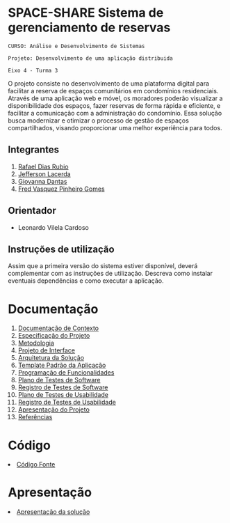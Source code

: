 # SPACE-SHARE Sistema de gerenciamento de reservas

`CURSO: Análise e Desenvolvimento de Sistemas`

`Projeto: Desenvolvimento de uma aplicação distribuida`

`Eixo 4 - Turma 3`

O projeto consiste no desenvolvimento de uma plataforma digital para facilitar a reserva de espaços comunitários em condomínios residenciais. Através de uma aplicação web e móvel, os moradores poderão visualizar a disponibilidade dos espaços, fazer reservas de forma rápida e eficiente, e facilitar a comunicação com a administração do condomínio. Essa solução busca modernizar e otimizar o processo de gestão de espaços compartilhados, visando proporcionar uma melhor experiência para todos.

## Integrantes

<ol>
<li><a href="https://github.com/rafaeldrubio"> Rafael Dias Rubio</a></li>
<li><a href="https://github.com/JeffJeff25"> Jefferson Lacerda</a></li>
<li><a href="https://github.com/Giovannadnts"> Giovanna Dantas</a></li>
<li><a href="https://github.com/feuvpi">Fred Vasquez Pinheiro Gomes</a></li>
  
</ol>

## Orientador

* Leonardo Vilela Cardoso

## Instruções de utilização

Assim que a primeira versão do sistema estiver disponível, deverá complementar com as instruções de utilização. Descreva como instalar eventuais dependências e como executar a aplicação.

# Documentação

<ol>
<li><a href="docs/01-Documentação de Contexto.md"> Documentação de Contexto</a></li>
<li><a href="docs/02-Especificação do Projeto.md"> Especificação do Projeto</a></li>
<li><a href="docs/03-Metodologia.md"> Metodologia</a></li>
<li><a href="docs/04-Projeto de Interface.md"> Projeto de Interface</a></li>
<li><a href="docs/05-Arquitetura da Solução.md"> Arquitetura da Solução</a></li>
<li><a href="docs/06-Template Padrão da Aplicação.md"> Template Padrão da Aplicação</a></li>
<li><a href="docs/07-Programação de Funcionalidades.md"> Programação de Funcionalidades</a></li>
<li><a href="docs/08-Plano de Testes de Software.md"> Plano de Testes de Software</a></li>
<li><a href="docs/09-Registro de Testes de Software.md"> Registro de Testes de Software</a></li>
<li><a href="docs/10-Plano de Testes de Usabilidade.md"> Plano de Testes de Usabilidade</a></li>
<li><a href="docs/11-Registro de Testes de Usabilidade.md"> Registro de Testes de Usabilidade</a></li>
<li><a href="docs/12-Apresentação do Projeto.md"> Apresentação do Projeto</a></li>
<li><a href="docs/13-Referências.md"> Referências</a></li>
</ol>

# Código

<li><a href="src/README.md"> Código Fonte</a></li>

# Apresentação

<li><a href="presentation/README.md"> Apresentação da solução</a></li>
